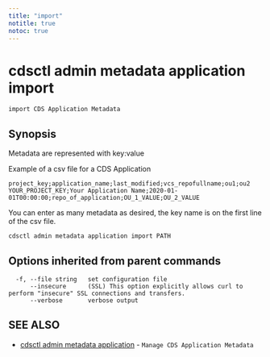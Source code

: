 ```yaml
---
title: "import"
notitle: true
notoc: true
---
```

# cdsctl admin metadata application import

`import CDS Application Metadata`

## Synopsis

Metadata are represented with key:value

Example of a csv file for a CDS Application
	
	project_key;application_name;last_modified;vcs_repofullname;ou1;ou2
	YOUR_PROJECT_KEY;Your Application Name;2020-01-01T00:00:00;repo_of_application;OU_1_VALUE;OU_2_VALUE

You can enter as many metadata as desired, the key name is on the first line of the csv file.


```
cdsctl admin metadata application import PATH
```

## Options inherited from parent commands

```
  -f, --file string   set configuration file
      --insecure      (SSL) This option explicitly allows curl to perform "insecure" SSL connections and transfers.
      --verbose       verbose output
```

## SEE ALSO

* [cdsctl admin metadata application](/docs/components/cdsctl/admin/metadata/application/)	 - `Manage CDS Application Metadata`

